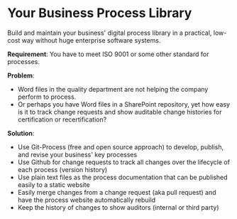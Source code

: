 # Your Business Process Library
Build and maintain your business' digital process library in a practical, low-cost way without huge enterprise software systems.

**Requirement**: You have to meet ISO 9001 or some other standard for processes.

**Problem**: 
* Word files in the quality department are not helping the company perform to process.
* Or perhaps you have Word files in a SharePoint repository, yet how easy is it to track change requests and show auditable change histories for certification or recertification?

**Solution**: 
* Use Git-Process (free and open source approach) to develop, publish, and revise your business' key processes
* Use Github for change requests to track all changes over the lifecycle of each process (version history)
* Use plain text files as the process documentation that can be published easily to a static website
* Easily merge changes from a change request (aka pull request) and have the process website automatically rebuild
* Keep the history of changes to show auditors (internal or third party)



